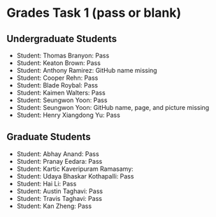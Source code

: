 # Grades Task 1 (pass or blank)

## Undergraduate Students

* Student: Thomas Branyon: Pass
* Student: Keaton Brown: Pass
* Student: Anthony Ramirez: GitHub name missing
* Student: Cooper Rehn: Pass
* Student: Blade Roybal: Pass
* Student: Kaimen Walters: Pass
* Student: Seungwon Yoon: Pass
* Student: Seungwon Yoon: GitHub name, page, and picture missing
* Student: Henry Xiangdong Yu: Pass


## Graduate Students

* Student: Abhay Anand: Pass
* Student: Pranay Eedara: Pass
* Student: Kartic Kaveripuram Ramasamy:
* Student: Udaya Bhaskar Kothapalli: Pass
* Student: Hai Li: Pass
* Student: Austin Taghavi: Pass
* Student: Travis Taghavi: Pass
* Student: Kan Zheng: Pass
